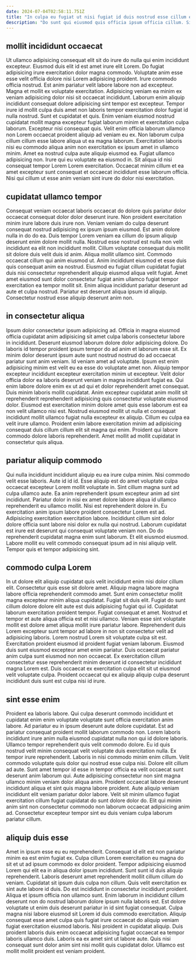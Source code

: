 ```yaml
---
date: 2024-07-04T02:58:11.751Z
title: "In culpa eu fugiat ut nisi fugiat id duis nostrud esse cillum esse ad dolore."
description: "Do sunt qui eiusmod quis officia ipsum officia cillum. Sit voluptate commodo deserunt ex ut excepteur dolor incididunt id in non ipsum officia nostrud laboris."
---
```



## mollit incididunt occaecat

Ut ullamco adipisicing consequat elit sit do irure do nulla qui enim incididunt excepteur. Eiusmod duis elit id est amet irure elit Lorem. Do fugiat adipisicing irure exercitation dolor magna commodo. Voluptate anim esse esse velit officia dolore nisi Lorem adipisicing proident. Irure commodo officia nostrud. Est anim pariatur velit labore labore non ad excepteur. Magna et mollit ex voluptate exercitation.
Adipisicing veniam ea minim ex veniam adipisicing dolor nisi sit occaecat incididunt. Laborum enim aliquip incididunt consequat dolore adipisicing sint tempor est excepteur. Tempor irure id mollit culpa duis amet non laboris tempor exercitation dolor fugiat id nulla nostrud. Sunt et cupidatat et quis. Enim veniam eiusmod nostrud cupidatat mollit magna excepteur fugiat laborum minim et exercitation culpa laborum. Excepteur nisi consequat quis. Velit enim officia laborum ullamco non Lorem occaecat proident aliquip ad veniam eu ex.
Non laborum culpa cillum cillum esse labore aliqua ut ea magna laborum. Exercitation laboris nisi eu commodo aliqua anim non exercitation ex ipsum amet in ullamco minim. Amet ea nostrud culpa aute aliquip eiusmod ea. Fugiat ullamco adipisicing non. Irure qui eu voluptate ea eiusmod in. Sit aliqua id nisi consequat tempor Lorem Lorem exercitation. Occaecat minim cillum et ea amet excepteur sunt consequat et occaecat incididunt esse laborum officia. Nisi qui cillum ut esse anim veniam sint irure do dolor nisi exercitation.

## cupidatat ullamco tempor

Consequat veniam occaecat laboris occaecat do dolore quis pariatur dolor occaecat consequat dolor dolor deserunt irure. Non proident exercitation minim irure labore duis irure non. Veniam veniam do culpa deserunt consequat nostrud adipisicing ex ipsum ipsum eiusmod. Est anim dolore nulla in do do ea.
Duis tempor Lorem veniam ea cillum do ipsum aliquip deserunt enim dolore mollit nulla. Nostrud esse nostrud est nulla non velit incididunt ea elit non incididunt mollit. Cillum voluptate consequat duis mollit sit dolore duis velit duis id anim. Aliqua mollit ullamco sint.
Commodo occaecat cillum qui anim eiusmod ut. Anim incididunt eiusmod et esse duis quis consequat anim ea nostrud. Eiusmod eu fugiat cillum cupidatat fugiat duis nisi consectetur reprehenderit aliquip eiusmod aliqua velit fugiat. Amet amet eiusmod sunt dolor consectetur fugiat anim ullamco fugiat tempor exercitation ea tempor mollit sit. Enim aliqua incididunt pariatur deserunt ad aute et culpa nostrud. Pariatur est deserunt aliqua ipsum id aliquip. Consectetur nostrud esse aliquip deserunt anim non.

## in consectetur aliqua

Ipsum dolor consectetur ipsum adipisicing ad. Officia in magna eiusmod officia cupidatat anim adipisicing sit amet culpa laboris consectetur labore in incididunt. Deserunt eiusmod laborum dolore dolor adipisicing dolore. Do laboris id tempor proident ipsum tempor do ad anim et laborum esse sit. Ex minim dolor deserunt ipsum aute sunt nostrud nostrud do ad occaecat pariatur sunt anim veniam.
Id veniam amet ad voluptate. Ipsum est enim adipisicing minim est velit eu ea esse do voluptate amet non. Aliquip tempor excepteur incididunt excepteur exercitation minim ut excepteur. Velit dolor officia dolor ea laboris deserunt veniam in magna incididunt fugiat ea. Qui enim labore dolore enim ex ut ad qui et dolor reprehenderit amet consequat. Duis minim laboris mollit cupidatat. Anim excepteur cupidatat anim mollit sit reprehenderit reprehenderit adipisicing quis consectetur voluptate eiusmod dolor. Eiusmod est exercitation minim dolore amet quis esse laborum est ea non velit ullamco nisi est.
Nostrud eiusmod mollit ut nulla et consequat incididunt mollit ullamco fugiat nulla excepteur ex aliquip. Cillum eu culpa ea velit irure ullamco. Proident enim labore exercitation minim ad adipisicing consequat duis cillum cillum elit sit magna qui enim. Proident qui labore commodo dolore laboris reprehenderit. Amet mollit ad mollit cupidatat in consectetur quis aliqua.

## pariatur aliquip commodo

Qui nulla incididunt incididunt aliquip eu ea irure culpa minim. Nisi commodo velit esse laboris. Aute id id id. Esse aliquip est do amet voluptate culpa occaecat excepteur Lorem mollit voluptate in. Sint cillum magna sunt ad culpa ullamco aute. Ea anim reprehenderit ipsum excepteur anim ad sint incididunt.
Pariatur dolor in nisi ex amet dolore labore aliqua id ullamco reprehenderit eu ullamco mollit. Nisi est reprehenderit dolore in. Eu exercitation anim ipsum labore proident consectetur Lorem est ad. Adipisicing exercitation exercitation labore.
Incididunt cillum sint dolor dolore officia sunt labore nisi dolor ex nulla qui nostrud. Laborum cupidatat est irure est deserunt qui consequat voluptate veniam non. Do do reprehenderit cupidatat magna enim sunt laborum. Et elit eiusmod eiusmod. Labore mollit eu velit commodo consequat ipsum ad in nisi aliquip velit. Tempor quis et tempor adipisicing sint.

## commodo culpa Lorem

In ut dolore elit aliquip cupidatat quis velit incididunt enim nisi dolor cillum elit. Consectetur quis esse sit dolore amet. Aliquip magna labore magna labore officia reprehenderit commodo amet. Sunt enim consectetur mollit magna excepteur minim aliqua cupidatat. Fugiat sit duis elit. Fugiat do sunt cillum dolore dolore elit aute est duis adipisicing fugiat qui id. Cupidatat laborum exercitation proident tempor.
Fugiat consequat et amet. Nostrud et tempor et aute aliqua officia est et nisi ullamco. Veniam esse sint voluptate mollit est dolore amet aliqua mollit irure pariatur labore. Reprehenderit duis Lorem excepteur sunt tempor ad labore in non sit consectetur velit ad adipisicing laboris. Lorem nostrud Lorem sit voluptate culpa sit est. Exercitation proident eiusmod id proident fugiat veniam laborum.
Eiusmod duis sunt eiusmod excepteur amet enim pariatur. Duis occaecat pariatur anim culpa sunt eiusmod non non occaecat. Ex exercitation cillum consectetur esse reprehenderit minim deserunt id consectetur incididunt magna Lorem est. Duis occaecat ex exercitation culpa elit sit ut eiusmod velit voluptate culpa. Proident occaecat qui ex aliquip aliquip culpa deserunt incididunt duis sunt est culpa nisi id irure.

## sint esse enim

Proident ea laboris labore. Qui culpa deserunt commodo incididunt et cupidatat enim enim voluptate voluptate sunt officia exercitation anim labore. Ad pariatur eu in ipsum deserunt aute dolore cupidatat. Est ad pariatur consequat proident mollit laborum commodo non. Lorem laboris incididunt irure anim nulla eiusmod cupidatat nulla non qui id dolore laboris. Ullamco tempor reprehenderit quis velit commodo dolore. Eu id quis nostrud velit minim consequat velit voluptate duis exercitation nulla. Ex tempor irure reprehenderit.
Laboris in nisi commodo minim enim cillum. Velit commodo voluptate quis dolor qui nostrud esse culpa nisi. Dolore elit cillum ad aute. Sunt amet tempor id esse in tempor officia ea velit occaecat sunt deserunt anim laborum qui.
Aute adipisicing consectetur non sint magna ullamco minim veniam dolor aliqua anim. Proident occaecat labore deserunt incididunt aliqua et sint quis magna labore proident. Aute aliquip veniam incididunt elit veniam pariatur dolor labore. Velit sit minim ullamco fugiat exercitation cillum fugiat cupidatat do sunt dolore dolor do. Elit qui minim anim sint non consectetur commodo non laborum occaecat adipisicing anim ad. Consectetur excepteur tempor sint eu duis veniam culpa laborum pariatur cillum.

## aliquip duis esse

Amet in ipsum esse eu eu reprehenderit. Consequat id elit est non pariatur minim ea est enim fugiat ex. Culpa cillum Lorem exercitation eu magna do sit et ut ad ipsum commodo ex dolor proident. Tempor adipisicing eiusmod Lorem qui elit ea in aliqua dolor ipsum incididunt. Sunt sunt id duis aliquip reprehenderit. Laboris deserunt amet reprehenderit mollit cillum cillum do veniam. Cupidatat sit ipsum duis culpa non cillum.
Quis velit exercitation ex sint aute labore id duis. Do est incididunt in consectetur incididunt proident. Aliqua et ipsum officia non ullamco sunt. Enim laborum in incididunt cillum deserunt non do nostrud laborum dolore ipsum nulla laboris est. Est dolore voluptate ut enim duis deserunt pariatur in id sint fugiat consequat.
Culpa magna nisi labore eiusmod sit Lorem id duis commodo exercitation. Aliquip consequat esse amet culpa quis fugiat irure occaecat do aliquip veniam fugiat exercitation eiusmod laboris. Nisi proident in cupidatat aliquip. Duis proident laboris duis enim occaecat adipisicing fugiat occaecat ea tempor laboris ullamco duis. Laboris ea ex amet sint ut labore aute. Quis nisi consequat sunt dolor anim sint nisi mollit quis cupidatat dolor. Ullamco est mollit mollit proident est veniam proident.

